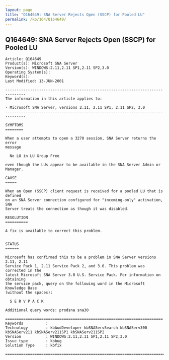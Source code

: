 ```yaml
---
layout: page
title: "Q164649: SNA Server Rejects Open (SSCP) for Pooled LU"
permalink: /kb/164/Q164649/
---
```


## Q164649: SNA Server Rejects Open (SSCP) for Pooled LU

	Article: Q164649
	Product(s): Microsoft SNA Server
	Version(s): WINDOWS:2.11,2.11 SP1,2.11 SP2,3.0
	Operating System(s): 
	Keyword(s): 
	Last Modified: 13-JUN-2001
	
	-------------------------------------------------------------------------------
	The information in this article applies to:
	
	- Microsoft SNA Server, versions 2.11, 2.11 SP1, 2.11 SP2, 3.0 
	-------------------------------------------------------------------------------
	
	SYMPTOMS
	========
	
	When a user attempts to open a 3270 session, SNA Server returns the error
	message
	
	  No LU in LU Group Free
	
	even though the LUs appear to be available in the SNA Server Admin or Manager.
	
	CAUSE
	=====
	
	When an Open (SSCP) client request is received for a pooled LU that is defined
	on an SNA Server connection configured for "incoming-only" activation, SNA
	Server treats the connection as though it was disabled.
	
	RESOLUTION
	==========
	
	A fix is available to correct this problem.
	
	
	STATUS
	======
	
	Microsoft has confirmed this to be a problem in SNA Server versions 2.11, 2.11
	Service Pack 1, 2.11 Service Pack 2, and 3.0. This problem was corrected in the
	latest Microsoft SNA Server 3.0 U.S. Service Pack. For information on obtaining
	the service pack, query on the following word in the Microsoft Knowledge Base
	(without the spaces):
	
	  S E R V P A C K
	
	Additional query words: prodsna sna30
	
	======================================================================
	Keywords          :  
	Technology        : kbAudDeveloper kbSNAServSearch kbSNAServ300 kbSNAServ211 kbSNAServ211SP1 kbSNAServ211SP2
	Version           : WINDOWS:2.11,2.11 SP1,2.11 SP2,3.0
	Issue type        : kbbug
	Solution Type     : kbfix
	
	=============================================================================
	
